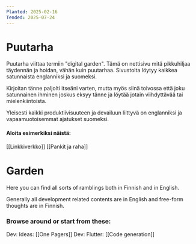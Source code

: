 ```yaml
---
Planted: 2025-02-16
Tended: 2025-07-24
---
```

# Puutarha

Puutarha viittaa termiin "digital garden". Tämä on nettisivu mitä pikkuhiljaa täydennän ja hoidan, vähän kuin puutarhaa. Sivustolta löytyy kaikkea satunnaista englanniksi ja suomeksi.

Kirjoitan tänne paljolti itseäni varten, mutta myös siinä toivossa että joku satunnainen ihminen joskus eksyy tänne ja löytää jotain viihdyttävää tai mielenkiintoista.

Yleisesti kaikki produktiivisuuteen ja devailuun liittyvä on englanniksi ja vapaamuotoisemmat ajatukset suomeksi.

#### Aloita esimerkiksi näistä:

[[Linkkiverkko]]
[[Pankit ja raha]]

# Garden

Here you can find all sorts of ramblings both in Finnish and in English.

Generally all development related contents are in English and free-form thoughts are in Finnish.

### Browse around or start from these:

Dev: Ideas: [[One Pagers]]
Dev: Flutter: [[Code generation]]